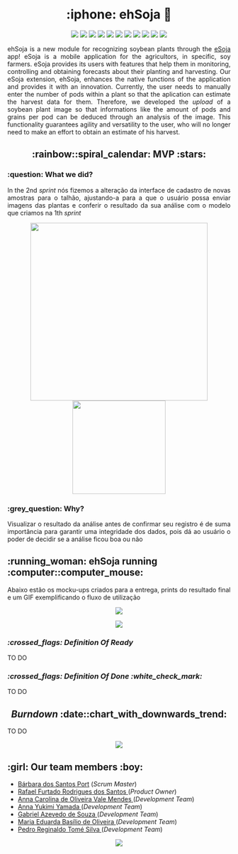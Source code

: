 
<h1 align="center">:iphone: ehSoja 🌱</h1>

<p align="center">
    <img src="https://img.shields.io/badge/TensorFlow-FF6F00?style=for-the-badge&logo=tensorflow&logoColor=white"/>
    <img src="https://img.shields.io/badge/Keras-%23D00000.svg?style=for-the-badge&logo=Keras&logoColor=white"/>
    <img src="https://img.shields.io/badge/React_Native-20232A?style=for-the-badge&logo=react&logoColor=61DAFB"/>
    <img src="https://img.shields.io/badge/TypeScript-007ACC?style=for-the-badge&logo=typescript&logoColor=white"/>
    <img src="https://img.shields.io/badge/Python-3776AB?style=for-the-badge&logo=python&logoColor=white"/>
    <img src="https://img.shields.io/badge/Flask-000000?style=for-the-badge&logo=flask&logoColor=white"/>
    <img src="https://img.shields.io/badge/Node.js-43853D?style=for-the-badge&logo=node.js&logoColor=white"/>
    <img src="https://img.shields.io/badge/nestjs-%23E0234E.svg?style=for-the-badge&logo=nestjs&logoColor=white"/>
    <img src="https://img.shields.io/badge/PostgreSQL-316192?style=for-the-badge&logo=postgresql&logoColor=white"/>
    <img src="https://img.shields.io/badge/Firebase-039BE5?style=for-the-badge&logo=Firebase&logoColor=white"/>
    <img src="https://img.shields.io/badge/redis-%23DD0031.svg?&style=for-the-badge&logo=redis&logoColor=white"/>
</p>

<p align="justify">
ehSoja is a new module for recognizing soybean plants through the <a href="https://github.com/cluster-8/esoja-mobile">eSoja</a> app! eSoja is a mobile application for the agricultors, in specific, soy farmers. eSoja provides its users with features that help them in monitoring, controlling and obtaining forecasts about their planting and harvesting. Our eSoja extension, ehSoja, enhances the native functions of the application and provides it with an innovation. Currently, the user needs to manually enter the number of pods within a plant so that the aplication can estimate the harvest data for them. Therefore, we developed the <i>upload</i> of a soybean plant image so that informations like the amount of pods and grains per pod can be deduced through an analysis of the image. This functionality guarantees agility and versatility to the user, who will no longer need to make an effort to obtain an estimate of his harvest.
</p>
  
  <h2 align="center">:rainbow::spiral_calendar: MVP :stars:</h2>
  <h3>:question: What we did?</h3>
  <p align="justify">In the 2nd <i>sprint</i> nós fizemos a alteração da interface de cadastro de novas amostras para o talhão, ajustando-a para a que o usuário possa enviar imagens das plantas e conferir o resultado da sua análise com o modelo que criamos na 1th <i>sprint</i>
  </p>
  <p align="center">
    <img src="https://github.com/barbaraport/softtelie-ehsoja/blob/main/docs/Backlog/Backlog_Sprint2.png" width="400px"/>
    <img src="https://github.com/barbaraport/softtelie-ehsoja/blob/main/docs/User%20Stories/UserStories_Sprint02.png" height="210px"/>
  </p>
  <h3>:grey_question: Why?</h3>
  <p align="justify">Visualizar o resultado da análise antes de confirmar seu registro é de suma importância para garantir uma integridade dos dados, pois dá ao usuário o poder de decidir se a análise ficou boa ou não</p>
  
<h2>:running_woman: ehSoja running :computer::computer_mouse:</h2>
<p align="justify">Abaixo estão os mocku-ups criados para a entrega, prints do resultado final e um GIF exemplificando o fluxo de utilização</p>
<p align="center">
  <img src="https://github.com/barbaraport/softtelie-ehsoja/blob/main/docs/Mockups/after/confirmacao.png"/>
</p>
<p align="center">
  <img src="https://github.com/barbaraport/softtelie-ehsoja/blob/main/docs/Mockups/after/registro.png"/>
</p>
  
<h3><i>:crossed_flags: Definition Of Ready</i></h3>
<p align="justify">TO DO</p>

<h3><i>:crossed_flags: Definition Of Done :white_check_mark:</i></h3>
<p align="justify">TO DO</p>

<h2 align="center"><i>Burndown</i> :date::chart_with_downwards_trend:</h3>
<p align="justify">TO DO</p>
<p align="center">
  <img src="https://github.com/barbaraport/softtelie-ehsoja/blob/main/docs/Burndown/sprint_2.png"/>
</p>
  
<h2>:girl: Our team members :boy:</h2>
<ul>
    <li><a href="https://www.linkedin.com/in/b%C3%A1rbara-port-402158198/">Bárbara dos Santos Port</a> (<i>Scrum Master</i>)</li>
    <li><a href="https://www.linkedin.com/in/rafael-furtado-613a9712a/">Rafael Furtado Rodrigues dos Santos </a>(<i>Product Owner</i>)</li>
        <li><a href="https://www.linkedin.com/in/anna-carolina-de-oliveira-vale-mendes-372411b3">Anna Carolina de Oliveira Vale Mendes </a>(<i>Development Team</i>)</li>
    <li><a href="https://www.linkedin.com/in/anna-yukimi-yamada-6ba23b149/">Anna Yukimi Yamada </a>(<i>Development Team</i>)</li>
    <li><a href="https://www.linkedin.com/in/gabrielsouzati/">Gabriel Azevedo de Souza </a>(<i>Development Team</i>)</li>
    <li><a href="https://www.linkedin.com/in/mariaeduarda-oliveira/">Maria Eduarda Basílio de Oliveira </a>(<i>Development Team</i>)</li>
    <li><a href="https://www.linkedin.com/in/pedro-silva-18720b236/">Pedro Reginaldo Tomé Silva </a>(<i>Development Team</i>)</li>
</ul>
  
<p align="center">
  <img src="http://ForTheBadge.com/images/badges/built-with-love.svg"/>
</p>
